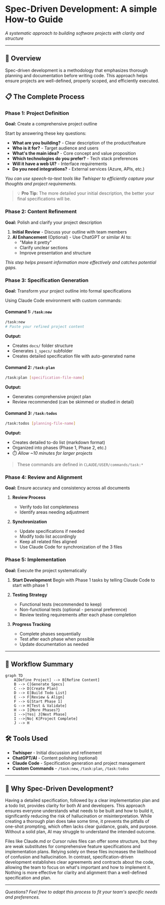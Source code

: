 # Spec-Driven Development: A simple How-to Guide

*A systematic approach to building software projects with clarity and structure*

---

## 🎯 Overview

Spec-driven development is a methodology that emphasizes thorough planning and documentation before writing code. This approach helps ensure projects are well-defined, properly scoped, and efficiently executed.

## 📋 The Complete Process

### Phase 1: Project Definition
**Goal:** Create a comprehensive project outline

Start by answering these key questions:
- **What are you building?** - Clear description of the product/feature
- **Who is it for?** - Target audience and users  
- **What's the main idea?** - Core concept and value proposition
- **Which technologies do you prefer?** - Tech stack preferences
- **Will it have a web UI?** - Interface requirements
- **Do you need integrations?** - External services (Azure, APIs, etc.)

*You can use speech-to-text tools like Twhisper to efficiently capture your thoughts and project requirements.*

> 💡 **Pro Tip:** The more detailed your initial description, the better your final specifications will be.

### Phase 2: Content Refinement
**Goal:** Polish and clarify your project description

1. **Initial Review** - Discuss your outline with team members
2. **AI Enhancement** (Optional) - Use ChatGPT or similar AI to:
   - "Make it pretty" 
   - Clarify unclear sections
   - Improve presentation and structure

*This step helps present information more effectively and catches potential gaps.*

### Phase 3: Specification Generation
**Goal:** Transform your project outline into formal specifications

Using Claude Code environment with custom commands:

#### Command 1: `/task:new`
```bash
/task:new
# Paste your refined project content
```
**Output:** 
- Creates `docs/` folder structure
- Generates `1_specs/` subfolder  
- Creates detailed specification file with auto-generated name

#### Command 2: `/task:plan`
```bash
/task:plan [specification-file-name]
```
**Output:** 
- Generates comprehensive project plan
- Review recommended (can be skimmed or studied in detail)

#### Command 3: `/task:todos`
```bash
/task:todos [planning-file-name]
```

**Output:**
- Creates detailed to-do list (markdown format)
- Organized into phases (Phase 1, Phase 2, etc.)
- ⏱️ *Allow ~10 minutes for larger projects*

> These commands are defined in `CLAUDE/USER/commands/task:*`

### Phase 4: Review and Alignment
**Goal:** Ensure accuracy and consistency across all documents

1. **Review Process**
   - Verify todo list completeness
   - Identify areas needing adjustment

2. **Synchronization**
   - Update specifications if needed
   - Modify todo list accordingly
   - Keep all related files aligned
   - Use Claude Code for synchronization of the 3 files

### Phase 5: Implementation
**Goal:** Execute the project systematically

1. **Start Development**
   Begin with Phase 1 tasks by telling Claude Code to start with phase 1

2. **Testing Strategy**
   - Functional tests (recommended to keep)
   - Non-functional tests (optional - personal preference)
   - Review testing requirements after each phase completion

3. **Progress Tracking**
   - Complete phases sequentially
   - Test after each phase when possible
   - Update documentation as needed

---

## 🔄 Workflow Summary

```mermaid
graph TD
    A[Define Project] --> B[Refine Content]
    B --> C[Generate Specs]
    C --> D[Create Plan]
    D --> E[Build Todo List]
    E --> F[Review & Align]
    F --> G[Start Phase 1]
    G --> H[Test & Validate]
    H --> I{More Phases?}
    I -->|Yes| J[Next Phase]
    I -->|No| K[Project Complete]
    J --> H
```

## 🛠️ Tools Used

- **Twhisper** - Initial discussion and refinement
- **ChatGPT/AI** - Content polishing (optional)
- **Claude Code** - Specification generation and project management
- **Custom Commands** - `/task:new`, `/task:plan`, `/task:todos`

---

## 💭 Why Spec-Driven Development?

Having a detailed specification, followed by a clear implementation plan and a todo list, provides clarity for both AI and developers. This approach ensures everyone understands what needs to be built and how to build it, significantly reducing the risk of hallucination or misinterpretation. While creating a thorough plan does take some time, it prevents the pitfalls of one-shot prompting, which often lacks clear guidance, goals, and purpose. Without a solid plan, AI may struggle to understand the intended outcome.

Files like Claude.md or Cursor rules files can offer some structure, but they are weak substitutes for comprehensive feature specifications and implementation plans. Relying solely on these files increases the likelihood of confusion and hallucination. In contrast, specification-driven development establishes clear agreements and contracts about the code, allowing the team to focus on what's important and how to implement it. Nothing is more effective for clarity and alignment than a well-defined specification and plan.

---

*Questions? Feel free to adapt this process to fit your team's specific needs and preferences.*